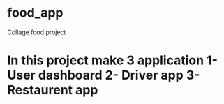 # food_app
Collage food project 
<h1> In this project make 3 application 1- User dashboard 2- Driver app 3- Restaurent app</h1>
